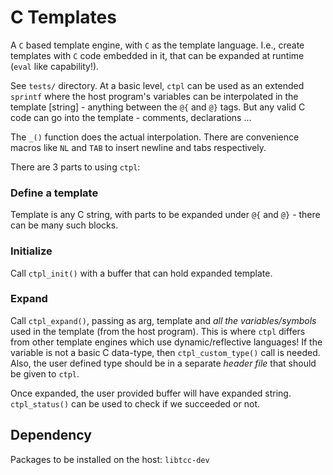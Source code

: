# C Templates

A `C` based template engine, with `C` as the template language.
I.e., create templates with `C` code embedded in it, that can
be expanded at runtime (`eval` like capability!).

See `tests/` directory. At a basic level, `ctpl` can be used
as an extended `sprintf` where the host program's variables
can be interpolated in the template [string] - anything between
the `@{` and `@}` tags. But any valid C code can go into the
template - comments, declarations ...

The `_()` function does the actual interpolation. There are
convenience macros like `NL` and `TAB` to insert newline and
tabs respectively.

There are 3 parts to using `ctpl`:

### Define a template

Template is any C string, with parts to be expanded under
`@{` and `@}` - there can be many such blocks.

### Initialize

Call `ctpl_init()` with a buffer that can hold expanded template.

### Expand

Call `ctpl_expand()`, passing as arg, template and _all the variables/symbols_ used in the
template (from the host program). This is where `ctpl` differs from other template engines
which use dynamic/reflective languages!
If the variable is not a basic C data-type, then `ctpl_custom_type()` call is needed. Also,
the user defined type should be in a separate _header file_ that should be given to `ctpl`.

Once expanded, the user provided buffer will have expanded string.
`ctpl_status()` can be used to check if we succeeded or not.

## Dependency

Packages to be installed on the host: `libtcc-dev`
